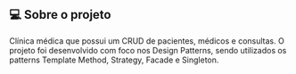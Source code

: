 ## 💻 Sobre o projeto
Clínica médica que possui um CRUD de pacientes, médicos e consultas. O projeto foi desenvolvido com foco nos Design Patterns, 
sendo utilizados os patterns Template Method, Strategy, Facade e Singleton.